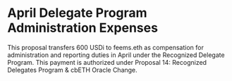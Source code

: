 # April Delegate Program Administration Expenses
This proposal transfers 600 USDi to feems.eth as compensation for administration and reporting duties in April under the Recognized Delegate Program. This payment is authorized under Proposal 14: Recognized Delegates Program & cbETH Oracle Change.
